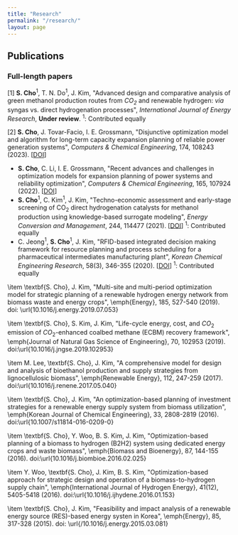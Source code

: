 ```yaml
---
title: "Research"
permalink: "/research/"
layout: page
---
```


## Publications

### Full-length papers
[1] **S. Cho**<sup>1</sup>, T. N. Do<sup>1</sup>, J. Kim, "Advanced design and comparative analysis of green methanol production routes from *CO<sub>2<sub>* and renewable hydrogen: *via* syngas vs. direct hydrogenation processes", *International Journal of Energy Research*, **Under review**. <sup>1</sup>: Contributed equally 
 
[2] **S. Cho**, J. Tovar-Facio, I. E. Grossmann, "Disjunctive optimization model and algorithm for long-term capacity expansion planning of reliable power generation systems", *Computers & Chemical Engineering*, 174, 108243 (2023). [[DOI](https://www.sciencedirect.com/science/article/pii/S0098135423001138)]
 - **S. Cho**, C. Li, I. E. Grossmann, "Recent advances and challenges in optimization models for expansion planning of power systems and reliability optimization", *Computers & Chemical Engineering*, 165, 107924 (2022). [[DOI](https://www.sciencedirect.com/science/article/pii/S0098135422002629)]
 - **S. Cho**<sup>1</sup>, C. Kim<sup>1</sup>, J. Kim, "Techno-economic assessment and early-stage screening of CO<sub>2</sub> direct hydrogenation catalysts for methanol production using knowledge-based surrogate modeling", *Energy Conversion and Management*, 244, 114477 (2021). [[DOI](https://www.sciencedirect.com/science/article/pii/S0196890421006531)] <sup>1</sup>: Contributed equally
 - C. Jeong<sup>1</sup>, **S. Cho**<sup>1</sup>, J. Kim, "RFID-based integrated decision making framework for resource planning and process scheduling for a pharmaceutical intermediates manufacturing plant", *Korean Chemical Engineering Research*, 58(3), 346-355 (2020). [[DOI](https://koreascience.kr/article/JAKO202021853969342.page)] <sup>1</sup>: Contributed equally

 
 
\item \textbf{S. Cho}, J. Kim, "Multi-site and multi-period optimization model for strategic planning of a renewable hydrogen energy network from biomass waste and energy crops", \emph{Energy}, 185, 527-540 (2019). doi: \url{10.1016/j.energy.2019.07.053}

\item \textbf{S. Cho}, S. Kim, J. Kim, "Life-cycle energy, cost, and $CO_{2}$ emission of $CO_{2}$-enhanced coalbed methane (ECBM) recovery framework", \emph{Journal of Natural Gas Science of Engineering}, 70, 102953 (2019). doi:\url{10.1016/j.jngse.2019.102953}

\item M. Lee, \textbf{S. Cho}, J. Kim, "A comprehensive model for design and analysis of bioethanol production and supply strategies from lignocellulosic biomass", \emph{Renewable Energy}, 112, 247-259 (2017). doi:\url{10.1016/j.renene.2017.05.040}

\item \textbf{S. Cho}, J. Kim, "An optimization-based planning of investment strategies for a renewable energy supply system from biomass utilization", \emph{Korean Journal of Chemical Engineering}, 33, 2808-2819 (2016). doi:\url{10.1007/s11814-016-0209-0}

\item \textbf{S. Cho}, Y. Woo, B. S. Kim, J. Kim, "Optimization-based planning of a biomass to hydrogen (B2H2) system using dedicated energy crops and waste biomass", \emph{Biomass and Bioenergy}, 87, 144-155 (2016). doi:\url{10.1016/j.biombioe.2016.02.025}

\item Y. Woo, \textbf{S. Cho}, J. Kim, B. S. Kim, "Optimization-based approach for strategic design and operation of a biomass-to-hydrogen supply chain", \emph{International Journal of Hydrogen Energy}, 41(12), 5405-5418 (2016). doi:\url{10.1016/j.ijhydene.2016.01.153}

\item \textbf{S. Cho}, J. Kim, "Feasibility and impact analysis of a renewable energy source (RES)-based energy systen in Korea", \emph{Energy}, 85, 317-328 (2015). doi: \url{/10.1016/j.energy.2015.03.081}


